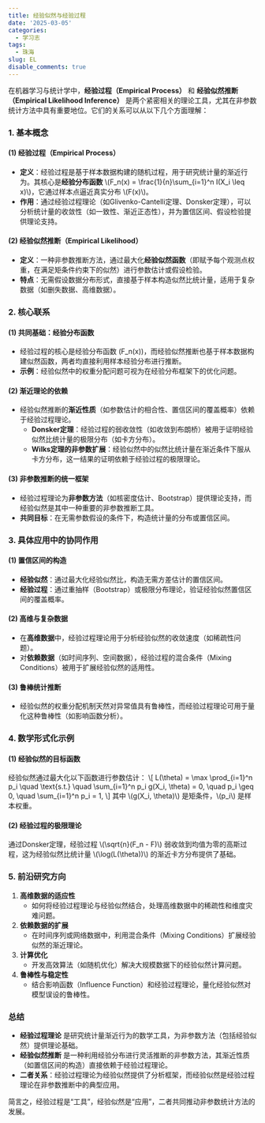 ```yaml
---
title: 经验似然与经验过程
date: '2025-03-05'
categories:
  - 学习志
tags:
  - 珠海
slug: EL
disable_comments: true
---
```


在机器学习与统计学中，**经验过程（Empirical Process）** 和 **经验似然推断（Empirical Likelihood Inference）** 是两个紧密相关的理论工具，尤其在非参数统计方法中具有重要地位。它们的关系可以从以下几个方面理解：



### **1. 基本概念**
#### **(1) 经验过程（Empirical Process）**
- **定义**：经验过程是基于样本数据构建的随机过程，用于研究统计量的渐近行为。其核心是**经验分布函数** \\(F_n(x) = \frac{1}{n}\sum_{i=1}^n I(X_i \leq x)\\)，它通过样本点逼近真实分布 \\(F(x)\\)。
- **作用**：通过经验过程理论（如Glivenko-Cantelli定理、Donsker定理），可以分析统计量的收敛性（如一致性、渐近正态性），并为置信区间、假设检验提供理论支持。

#### **(2) 经验似然推断（Empirical Likelihood）**
- **定义**：一种非参数推断方法，通过最大化**经验似然函数**（即赋予每个观测点权重，在满足矩条件约束下的似然）进行参数估计或假设检验。
- **特点**：无需假设数据分布形式，直接基于样本构造似然比统计量，适用于复杂数据（如删失数据、高维数据）。



### **2. 核心联系**
#### **(1) 共同基础：经验分布函数**
- 经验过程的核心是经验分布函数 \(F_n(x)\)，而经验似然推断也基于样本数据构建似然函数，两者均直接利用样本经验分布进行推断。
- **示例**：经验似然中的权重分配问题可视为在经验分布框架下的优化问题。

#### **(2) 渐近理论的依赖**
- 经验似然推断的**渐近性质**（如参数估计的相合性、置信区间的覆盖概率）依赖于经验过程理论。
  - **Donsker定理**：经验过程的弱收敛性（如收敛到布朗桥）被用于证明经验似然比统计量的极限分布（如卡方分布）。
  - **Wilks定理的非参数扩展**：经验似然中的似然比统计量在渐近条件下服从卡方分布，这一结果的证明依赖于经验过程的极限理论。

#### **(3) 非参数推断的统一框架**
- 经验过程理论为**非参数方法**（如核密度估计、Bootstrap）提供理论支持，而经验似然是其中一种重要的非参数推断工具。
- **共同目标**：在无需参数假设的条件下，构造统计量的分布或置信区间。



### **3. 具体应用中的协同作用**
#### **(1) 置信区间的构造**
- **经验似然**：通过最大化经验似然比，构造无需方差估计的置信区间。
- **经验过程**：通过重抽样（Bootstrap）或极限分布理论，验证经验似然置信区间的覆盖概率。

#### **(2) 高维与复杂数据**
- 在**高维数据**中，经验过程理论用于分析经验似然的收敛速度（如稀疏性问题）。
- 对**依赖数据**（如时间序列、空间数据），经验过程的混合条件（Mixing Conditions）被用于扩展经验似然的适用性。

#### **(3) 鲁棒统计推断**
- 经验似然的权重分配机制天然对异常值具有鲁棒性，而经验过程理论可用于量化这种鲁棒性（如影响函数分析）。



### **4. 数学形式化示例**
#### **(1) 经验似然的目标函数**
经验似然通过最大化以下函数进行参数估计：
\\[
L(\theta) = \max \prod_{i=1}^n p_i \quad \text{s.t.} \quad \sum_{i=1}^n p_i g(X_i, \theta) = 0, \quad p_i \geq 0, \quad \sum_{i=1}^n p_i = 1,
\\]
其中 \\(g(X_i, \theta)\\) 是矩条件，\\(p_i\\) 是样本权重。

#### **(2) 经验过程的极限理论**
通过Donsker定理，经验过程 \\(\sqrt{n}(F_n - F)\\) 弱收敛到均值为零的高斯过程，这为经验似然比统计量 \\(\log(L(\theta))\\) 的渐近卡方分布提供了基础。



### **5. 前沿研究方向**
1. **高维数据的适应性**  
   - 如何将经验过程理论与经验似然结合，处理高维数据中的稀疏性和维度灾难问题。
2. **依赖数据的扩展**  
   - 在时间序列或网络数据中，利用混合条件（Mixing Conditions）扩展经验似然的渐近理论。
3. **计算优化**  
   - 开发高效算法（如随机优化）解决大规模数据下的经验似然计算问题。
4. **鲁棒性与稳定性**  
   - 结合影响函数（Influence Function）和经验过程理论，量化经验似然对模型误设的鲁棒性。



### **总结**
- **经验过程理论** 是研究统计量渐近行为的数学工具，为非参数方法（包括经验似然）提供理论基础。
- **经验似然推断** 是一种利用经验分布进行灵活推断的非参数方法，其渐近性质（如置信区间的构造）直接依赖于经验过程理论。
- **二者关系**：经验过程理论为经验似然提供了分析框架，而经验似然是经验过程理论在非参数推断中的典型应用。

简言之，经验过程是“工具”，经验似然是“应用”，二者共同推动非参数统计方法的发展。
